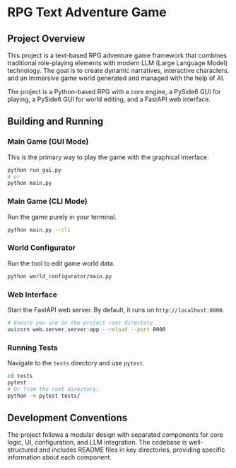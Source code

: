 # RPG Text Adventure Game

## Project Overview

This project is a text-based RPG adventure game framework that combines traditional role-playing elements with modern LLM (Large Language Model) technology. The goal is to create dynamic narratives, interactive characters, and an immersive game world generated and managed with the help of AI.

The project is a Python-based RPG with a core engine, a PySide6 GUI for playing, a PySide6 GUI for world editing, and a FastAPI web interface.

## Building and Running

### Main Game (GUI Mode)

This is the primary way to play the game with the graphical interface.

```bash
python run_gui.py
# or
python main.py
```

### Main Game (CLI Mode)

Run the game purely in your terminal.

```bash
python main.py --cli
```

### World Configurator

Run the tool to edit game world data.

```bash
python world_configurator/main.py
```

### Web Interface

Start the FastAPI web server. By default, it runs on `http://localhost:8000`.

```bash
# Ensure you are in the project root directory
uvicorn web.server.server:app --reload --port 8000
```

### Running Tests

Navigate to the `tests` directory and use `pytest`.

```bash
cd tests
pytest
# Or from the root directory:
python -m pytest tests/
```

## Development Conventions

The project follows a modular design with separated components for core logic, UI, configuration, and LLM integration. The codebase is well-structured and includes README files in key directories, providing specific information about each component.
